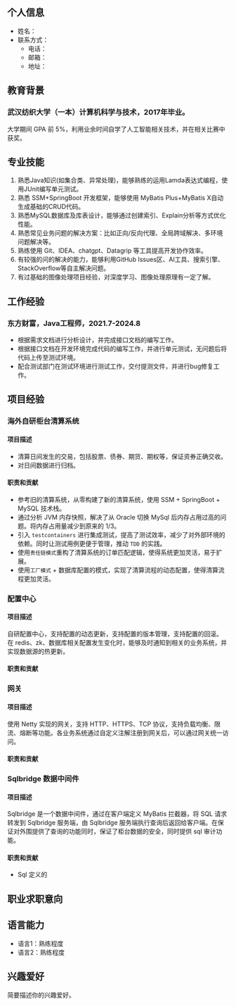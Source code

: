 ## 个人信息
- 姓名：
- 联系方式：
  - 电话：
  - 邮箱：
  - 地址：

## 教育背景
### 武汉纺织大学（一本）计算机科学与技术，2017年毕业。
大学期间 GPA 前 5%，利用业余时间自学了人工智能相关技术，并在相关比赛中获奖。

## 专业技能
1. 熟悉Java知识(如集合类、异常处理)，能够熟练的运用Lamda表达式编程，使用JUnit编写单元测试。
2. 熟悉 SSM+SpringBoot 开发框架，能够使用 MyBatis Plus+MyBatis X自动生成基础的CRUD代码。
3. 熟悉MySQL数据库及库表设计，能够通过创建索引、Explain分析等方式优化性能。
4. 熟悉常见业务问题的解决方案：比如正向/反向代理、全局跨域解决、多环境问题解决等。
5. 熟练使用 Git、IDEA、chatgpt、Datagrip 等工具提高开发协作效率。
6. 有较强的问的解决的能力，能够利用GitHub Issues区、AI工具、搜索引擎、StackOverflow等自主解决问题。
7. 有过基础的图像处理项目经验，对深度学习、图像处理原理有一定了解。

## 工作经验
### 东方财富，Java工程师，2021.7-2024.8
- 根据需求文档进行分析设计，并完成接口文档的编写工作。
- 根据接口文档在开发环境完成代码的编写工作，并进行单元测试，无问题后将代码上传至测试环境。
- 配合测试部门在测试环境进行测试工作，交付提测文件，并进行bug修复工作。

## 项目经验
### 海外自研柜台清算系统
#### 项目描述
- 清算日间发生的交易，包括股票、债券、期货、期权等，保证资券正确交收。
- 对日间数据进行归档。

#### 职责和贡献
- 参考旧的清算系统，从零构建了新的清算系统，使用 SSM + SpringBoot + MySQL 技术栈。
- 通过分析 JVM 内存快照，解决了从 Oracle 切换 MySql 后内存占用过高的问题。将内存占用量减少到原来的 1/3。
- 引入 `testcontainers` 进行集成测试，提高了测试效率，减少了对外部环境的依赖。同时让测试用例更便于管理，推动 `TDD` 的实践。
- 使用`责任链模式`重构了清算系统的订单匹配逻辑，使得系统更加灵活，易于扩展。
- 使用`工厂模式` + 数据库配置的模式，实现了清算流程的动态配置，使得清算流程更加灵活。


### 配置中心
#### 项目描述
自研配置中心，支持配置的动态更新，支持配置的版本管理，支持配置的回滚。
在 redis、zk、数据库相关配置发生变化时，能够及时通知到相关的业务系统，并实现数据源的热更新。

#### 职责和贡献


### 网关
#### 项目描述
使用 Netty 实现的网关，支持 HTTP、HTTPS、TCP 协议，支持负载均衡、限流、熔断等功能。各业务系统通过自定义注解注册到网关后，可以通过网关统一访问。

#### 职责和贡献



### Sqlbridge 数据中间件
#### 项目描述
Sqlbridge 是一个数据中间件，通过在客户端定义 MyBatis 拦截器，将 SQL 请求转发到 Sqlbridge 服务端，由 Sqlbridge 服务端执行查询后返回给客户端。在保证对外围提供了查询的功能同时，保证了柜台数据的安全，同时提供 sql 审计功能。

#### 职责和贡献
- Sql 定义的



## 职业求职意向


## 语言能力
- 语言1：熟练程度
- 语言2：熟练程度

## 兴趣爱好
简要描述你的兴趣爱好。


